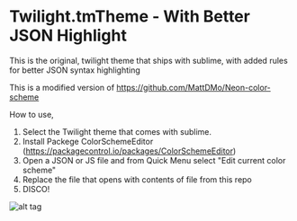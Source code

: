 # Twilight.tmTheme  - With Better JSON Highlight
This is the original, twilight theme that ships with sublime, with added rules for better JSON syntax highlighting 

This is a modified version of https://github.com/MattDMo/Neon-color-scheme

How to use, 

1. Select the Twilight theme that comes with sublime. 
2. Install Packege ColorSchemeEditor  (https://packagecontrol.io/packages/ColorSchemeEditor)
3. Open a JSON or JS file and from Quick Menu select "Edit current color scheme"
4. Replace the file that opens with contents of file from this repo
5. DISCO!


![alt tag](http://i61.tinypic.com/262ntz8.png)
